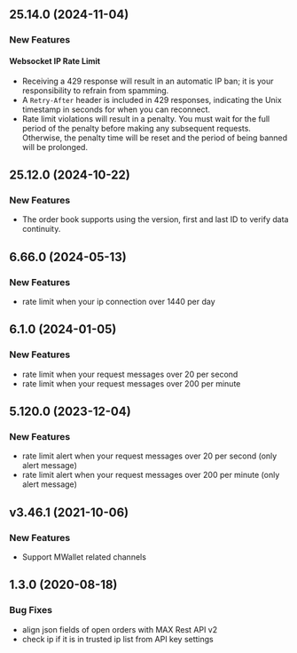 ## 25.14.0 (2024-11-04)

### New Features
#### Websocket IP Rate Limit
- Receiving a 429 response will result in an automatic IP ban; it is your responsibility to refrain from spamming.
- A `Retry-After` header is included in 429 responses, indicating the Unix timestamp in seconds for when you can reconnect.
- Rate limit violations will result in a penalty. You must wait for the full period of the penalty before making any subsequent requests. Otherwise, the penalty time will be reset and the period of being banned will be prolonged.

## 25.12.0 (2024-10-22)

### New Features
* The order book supports using the version, first and last ID to verify data continuity.

## 6.66.0 (2024-05-13)

### New Features
* rate limit when your ip connection over 1440 per day


## 6.1.0 (2024-01-05)

### New Features
* rate limit when your request messages over 20 per second
* rate limit when your request messages over 200 per minute

## 5.120.0 (2023-12-04)

### New Features
* rate limit alert when your request messages over 20 per second (only alert message)
* rate limit alert when your request messages over 200 per minute (only alert message)

## v3.46.1 (2021-10-06)

### New Features
* Support MWallet related channels

## 1.3.0 (2020-08-18)

### Bug Fixes
* align json fields of open orders with MAX Rest API v2
* check ip if it is in trusted ip list from API key settings
